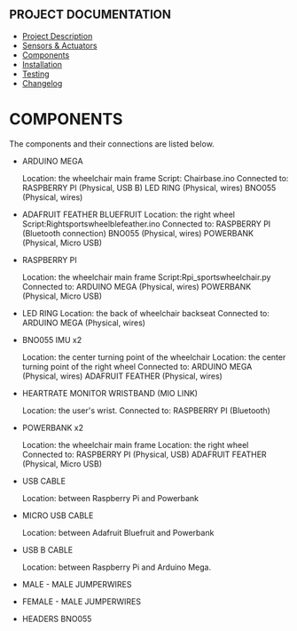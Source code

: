 ## PROJECT DOCUMENTATION

* [Project Description](README.md)
* [Sensors & Actuators](SENSORS_ACTUATORS.md)
* [Components](COMPONENTS.md)
* [Installation](INSTALLATION.md)
* [Testing](TESTING.md)
* [Changelog](CHANGELOG.md)

# COMPONENTS

The components and their connections are listed below.

* ARDUINO MEGA

   Location: the wheelchair main frame
   Script:	Chairbase.ino
   Connected to: 	RASPBERRY PI (Physical, USB B)
									LED RING (Physical, wires)
									BNO055 (Physical, wires)


* ADAFRUIT FEATHER BLUEFRUIT
   Location: the right wheel
   Script:Rightsportswheelblefeather.ino
   Connected to: 		RASPBERRY PI (Bluetooth connection)
  									BNO055 (Physical, wires)
  									POWERBANK (Physical, Micro USB)

* RASPBERRY PI

   Location: the wheelchair main frame
   Script:Rpi_sportswheelchair.py
   Connected to: 	ARDUINO MEGA (Physical, wires)
  								POWERBANK (Physical, Micro USB)

* LED RING
   Location: the back of wheelchair backseat
   Connected to:		ARDUINO MEGA (Physical, wires)

* BNO055 IMU x2

   Location: the center turning point of the wheelchair
   Location: the center turning point of the right wheel
   Connected to:		ARDUINO MEGA (Physical, wires)
  									ADAFRUIT FEATHER (Physical, wires)

* HEARTRATE MONITOR WRISTBAND (MIO LINK)

   Location: the user's wrist.
   Connected to:		RASPBERRY PI (Bluetooth)

* POWERBANK x2

   Location:	the wheelchair main frame
   Location: the right wheel
   Connected to:		RASPBERRY PI (Physical, USB)
  									ADAFRUIT FEATHER (Physical, Micro USB)

* USB CABLE

   Location: between Raspberry Pi and Powerbank

* MICRO USB CABLE

   Location: between Adafruit Bluefruit and Powerbank

* USB B CABLE

   Location: between Raspberry Pi and Arduino Mega.

* MALE - MALE JUMPERWIRES

* FEMALE - MALE JUMPERWIRES

* HEADERS BNO055
